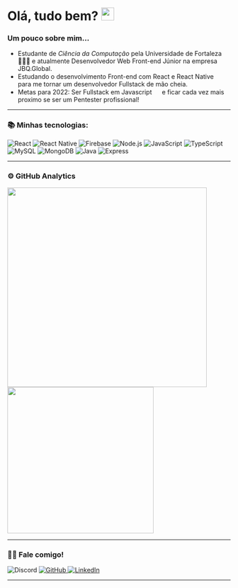 # Olá, tudo bem? <img src="https://github.com/TheDudeThatCode/TheDudeThatCode/blob/master/Assets/Hi.gif" width="29px">
<p align="center">

### Um pouco sobre mim...

- Estudante de *Ciência da Computação* pela Universidade de Fortaleza 👨🏻‍💻 e atualmente Desenvolvedor Web Front-end Júnior na empresa JBQ.Global.
- Estudando o desenvolvimento Front-end com React e React Native <img src="https://seeklogo.com/images/R/react-logo-7B3CE81517-seeklogo.com.png" width="15px"> para me tornar um desenvolvedor Fullstack de mão cheia.
- Metas para 2022: Ser Fullstack em Javascript <img src="https://upload.wikimedia.org/wikipedia/commons/9/99/Unofficial_JavaScript_logo_2.svg" width="15px"> e ficar cada vez mais proximo se ser um Pentester profissional!

---

### 📚 Minhas tecnologias:

![React](https://img.shields.io/badge/React.js-%231572B6.svg?&style=for-the-badge&logo=react&logoColor=white)
![React Native](https://img.shields.io/badge/react%20native-%231572B6.svg?&style=for-the-badge&logo=react&logoColor)
![Firebase](https://img.shields.io/badge/firebase-yellow.svg?&style=for-the-badge&logo=firebase&logoColor=darkyellow)
![Node.js](https://img.shields.io/badge/node.js-%234ea94b.svg?&style=for-the-badge&logo=node.js&logoColor=darkgreen)
![JavaScript](https://img.shields.io/badge/javascript%20-%23323330.svg?&style=for-the-badge&logo=javascript&logoColor=%23F7DF1E)
![TypeScript](https://img.shields.io/badge/typescript%20-%23323330.svg?&style=for-the-badge&logo=typescript&logoColor=%white)
![MySQL](https://img.shields.io/badge/SQL-%2300f.svg?&style=for-the-badge&logo=mysql&logoColor=white)
![MongoDB](https://img.shields.io/badge/MongoDB-%234ea94b.svg?&style=for-the-badge&logo=mongodb&logoColor=darkgreen)
![Java](https://img.shields.io/badge/java-%23ED8B00.svg?&style=for-the-badge&logo=java&logoColor=white)
![Express](https://img.shields.io/badge/Express-%23323330.svg?&style=for-the-badge&logo=express&logoColor=white)
<!-- ![Kotlin](https://img.shields.io/badge/kotlin-%230095D5.svg?&style=for-the-badge&logo=kotlin&logoColor=white) -->

---

### ⚙️ GitHub Analytics

<div align="left"> 
      <img 
         width="450px" 
         src="https://github-readme-stats.vercel.app/api?username=bsqqq&show_icons=true&include_all_commits=true&count_private=true&&hide=issues&theme=radical"
      />
      <img 
         width="330px" 
         src="https://github-readme-stats.vercel.app/api/top-langs/?username=bsqqq&layout=compact&theme=radical&hide=kotlin,java"
      />
</div>

---
### 🤝🏻 Fale comigo! 

<div align="left">
  <img 
     alt="Discord" 
     title="Vinicius Moura#9679"
     src="https://img.shields.io/badge/Vinicius%20Moura_%20-%237289DA.svg?&style=for-the-badge&logo=discord&logoColor=white"
   />
   <a href="https://github.com/bsqqq">
    <img 
      alt="GitHub" 
      title="bsqqq"
      src="https://img.shields.io/badge/github%20-%23121011.svg?&style=for-the-badge&logo=github&logoColor=white"
    />
   </a>
   <a href="https://linkedin.com/in/vinicius-m-aragao">
    <img 
      alt="LinkedIn" 
      title="Vinicius Moura Aragão"
      src="https://img.shields.io/badge/linkedin-blue.svg?&style=for-the-badge&logo=linkedin&logoColor=white"
    />
   </a>
</div>

---
